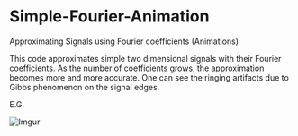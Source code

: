 # Simple-Fourier-Animation
Approximating Signals using Fourier coefficients (Animations)

This code approximates simple two dimensional signals with their Fourier coefficients. As the number of coefficients grows, the approximation becomes more and more accurate. One can see the ringing artifacts due to Gibbs phenomenon on the signal edges.

E.G.

![Imgur](https://i.imgur.com/he18CNT.gifv)
